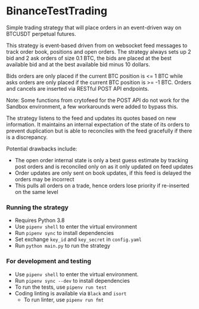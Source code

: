 # BinanceTestTrading
Simple trading strategy that will place orders in an event-driven way on BTCUSDT perpetual futures.

This strategy is event-based driven from on websocket feed messages to track order book, positions and open orders.
The strategy always sets up 2 bid and 2 ask orders of size 0.1 BTC, the bids are placed at the best available bid and at the best available bid minus 10 dollars.  

Bids orders are only placed if the current BTC position is <= 1 BTC while asks orders are only placed if the current BTC position is >= -1 BTC. Orders and cancels are inserted via RESTful POST API endpoints. 

Note: Some functions from crytofeed for the POST API do not work for the Sandbox environment, a few workarounds were added to bypass this.

The strategy listens to the feed and updates its quotes based on new information. It maintains an internal expectation of the state of its orders to prevent duplication but is able to reconciles with the feed gracefully if there is a discrepancy.

Potential drawbacks include:
- The open order internal state is only a best guess estimate by tracking post orders and is reconciled only on as it only updated on feed updates
- Order updates are only sent on book updates, if this feed is delayed the orders may be incorrect
- This pulls all orders on a trade, hence orders lose priority if re-inserted on the same level

### Running the strategy
- Requires Python 3.8
- Use `pipenv shell` to enter the virtual environment
- Run `pipenv sync` to install dependencies
- Set exchange `key_id` and `key_secret` in `config.yaml`
- Run `python main.py` to run the strategy


### For development and testing
- Use `pipenv shell` to enter the virtual environment.
- Run `pipenv sync --dev` to install dependencies
- To run the tests, use `pipenv run test`
- Coding linting is available via `Black` and `isort`
  - To run linter, use `pipenv run fmt`
